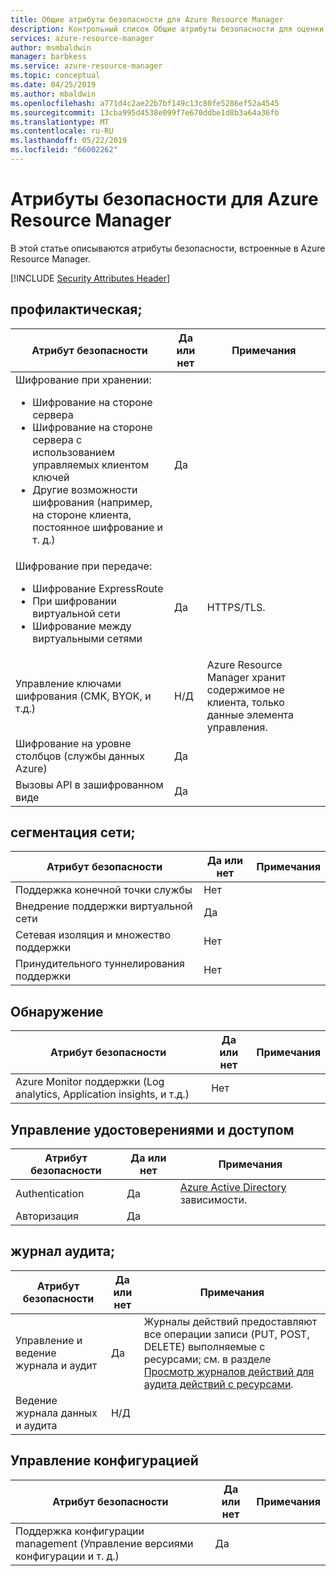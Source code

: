 ```yaml
---
title: Общие атрибуты безопасности для Azure Resource Manager
description: Контрольный список Общие атрибуты безопасности для оценки Azure Resource Manager
services: azure-resource-manager
author: msmbaldwin
manager: barbkess
ms.service: azure-resource-manager
ms.topic: conceptual
ms.date: 04/25/2019
ms.author: mbaldwin
ms.openlocfilehash: a771d4c2ae22b7bf149c13c80fe5286ef52a4545
ms.sourcegitcommit: 13cba995d4538e099f7e670ddbe1d8b3a64a36fb
ms.translationtype: MT
ms.contentlocale: ru-RU
ms.lasthandoff: 05/22/2019
ms.locfileid: "66002262"
---
```

# <a name="security-attributes-for-azure-resource-manager"></a>Атрибуты безопасности для Azure Resource Manager

В этой статье описываются атрибуты безопасности, встроенные в Azure Resource Manager.

[!INCLUDE [Security Attributes Header](../../includes/security-attributes-header.md)]

## <a name="preventative"></a>профилактическая;

| Атрибут безопасности | Да или нет | Примечания |
|---|---|--|
| Шифрование при хранении:<ul><li>Шифрование на стороне сервера</li><li>Шифрование на стороне сервера с использованием управляемых клиентом ключей</li><li>Другие возможности шифрования (например, на стороне клиента, постоянное шифрование и т. д.)</ul>| Да |  |
| Шифрование при передаче:<ul><li>Шифрование ExpressRoute</li><li>При шифровании виртуальной сети</li><li>Шифрование между виртуальными сетями</ul>| Да | HTTPS/TLS. |
| Управление ключами шифрования (CMK, BYOK, и т.д.)| Н/Д | Azure Resource Manager хранит содержимое не клиента, только данные элемента управления. |
| Шифрование на уровне столбцов (службы данных Azure)| Да | |
| Вызовы API в зашифрованном виде| Да | |

## <a name="network-segmentation"></a>сегментация сети;

| Атрибут безопасности | Да или нет | Примечания |
|---|---|--|
| Поддержка конечной точки службы| Нет | |
| Внедрение поддержки виртуальной сети| Да | |
| Сетевая изоляция и множество поддержки| Нет |  |
| Принудительного туннелирования поддержки| Нет |  |

## <a name="detection"></a>Обнаружение

| Атрибут безопасности | Да или нет | Примечания|
|---|---|--|
| Azure Monitor поддержки (Log analytics, Application insights, и т.д.)| Нет | |

## <a name="identity-and-access-management"></a>Управление удостоверениями и доступом

| Атрибут безопасности | Да или нет | Примечания|
|---|---|--|
| Authentication| Да | [Azure Active Directory](/azure/active-directory) зависимости.|
| Авторизация| Да | |


## <a name="audit-trail"></a>журнал аудита;

| Атрибут безопасности | Да или нет | Примечания|
|---|---|--|
| Управление и ведение журнала и аудит| Да | Журналы действий предоставляют все операции записи (PUT, POST, DELETE) выполняемые с ресурсами; см. в разделе [Просмотр журналов действий для аудита действий с ресурсами](resource-group-audit.md). |
| Ведение журнала данных и аудита| Н/Д | |

## <a name="configuration-management"></a>Управление конфигурацией

| Атрибут безопасности | Да или нет | Примечания|
|---|---|--|
| Поддержка конфигурации management (Управление версиями конфигурации и т. д.)| Да |  |
